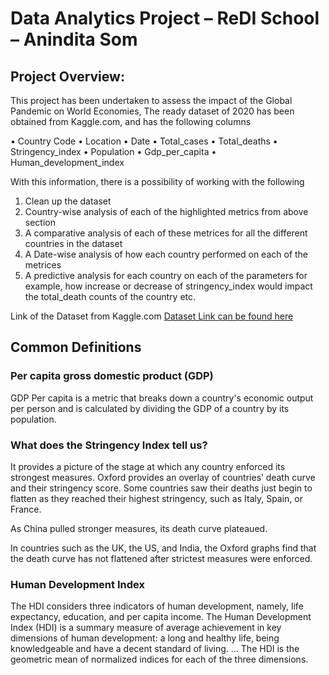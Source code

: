 
# Data Analytics Project – ReDI School – Anindita Som

## Project Overview:

This project has been undertaken to assess the impact of the Global Pandemic on World Economies, The ready dataset of 2020 has been obtained from Kaggle.com, and has the following columns 

•	Country Code
•	Location
•	Date
•	Total_cases
•	Total_deaths
•	Stringency_index
•	Population
•	Gdp_per_capita
•	Human_development_index

With this information, there is a possibility of working with the following

1.	Clean up the dataset
2.	Country-wise analysis of each of the highlighted metrics from above section
3.	A comparative analysis of each of these metrices for all the different countries in the dataset
4.	A Date-wise analysis of how each country performed on each of the metrices
5.	A predictive analysis for each country on each of the parameters for example, how increase or decrease of stringency_index would impact the total_death counts of the country etc.


Link of the Dataset from Kaggle.com [Dataset Link can be found here](https://www.kaggle.com/shashwatwork/impact-of-covid19-pandemic-on-the-global-economy?select=raw_data.csv)


## Common Definitions

### Per capita gross domestic product (GDP) 
GDP Per capita is a metric that breaks down a country's economic output per person and is calculated by dividing the GDP of a country by its population.

### What does the Stringency Index tell us?
It provides a picture of the stage at which any country enforced its strongest measures.
Oxford provides an overlay of countries’ death curve and their stringency score.
Some countries saw their deaths just begin to flatten as they reached their highest stringency, such as Italy, Spain, or France.

As China pulled stronger measures, its death curve plateaued.

In countries such as the UK, the US, and India, the Oxford graphs find that the death curve has not flattened after strictest measures were enforced.

### Human Development Index

The HDI considers three indicators of human development, namely, life expectancy, education, and per capita income.
The Human Development Index (HDI) is a summary measure of average achievement in key dimensions of human development: a long and healthy life, being knowledgeable and have a decent standard of living. ... The HDI is the geometric mean of normalized indices for each of the three dimensions.



